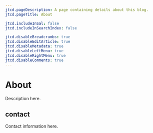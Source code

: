 ```yaml
---
jtcd.pageDescription: A page containing details about this blog.
jtcd.pageTitle: About

jtcd.includeInSal: false
jtcd.includeInSearchIndex: false

jtcd.disableBreadcrumbs: true
jtcd.disableEditArticle: true
jtcd.disableMetadata: true
jtcd.disableLeftMenu: true
jtcd.disableRightMenu: true
jtcd.disableComments: true
---
```


# About
Description here.

## contact
Contact information here.
